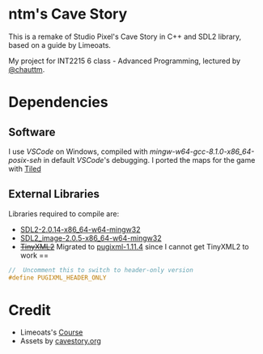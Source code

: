 # ntm's Cave Story

This is a remake of Studio Pixel's Cave Story in C++ and SDL2 library, based on a guide by Limeoats.

My project for INT2215 6 class - Advanced Programming, lectured by [@chauttm](https://github.com/chauttm "chauttm's GitHub").

# Dependencies

## Software

I use _VSCode_ on Windows, compiled with _mingw-w64-gcc-8.1.0-x86_64-posix-seh_ in default _VSCode_'s debugging.
I ported the maps for the game with [Tiled](https://www.mapeditor.org/)

## External Libraries

Libraries required to compile are:

- [SDL2-2.0.14-x86_64-w64-mingw32](https://www.libsdl.org/release/SDL2-devel-2.0.14-mingw.tar.gz)
- [SDL2_image-2.0.5-x86_64-w64-mingw32](https://www.libsdl.org/projects/SDL_image/release/SDL2_image-devel-2.0.5-mingw.tar.gz)
- ~~[TinyXML2](https://github.com/leethomason/tinyxml2)~~ Migrated to [pugixml-1.11.4](https://github.com/zeux/pugixml/releases/) since I cannot get TinyXML2 to work ==

```cpp
//	Uncomment this to switch to header-only version
#define PUGIXML_HEADER_ONLY
```

# Credit

- Limeoats's [Course](https://www.youtube.com/playlist?list=PLNOBk_id22bw6LXhrGfhVwqQIa-M2MsLa "Link to original YouTube playlist")
- Assets by [cavestory.org](http://cavestory.org/)
